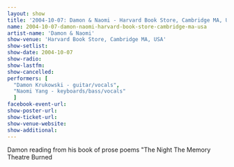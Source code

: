 ```yaml
---
layout: show
title: '2004-10-07: Damon & Naomi - Harvard Book Store, Cambridge MA, USA'
name: 2004-10-07-damon-naomi-harvard-book-store-cambridge-ma-usa
artist-name: 'Damon & Naomi'
show-venue: 'Harvard Book Store, Cambridge MA, USA'
show-setlist: 
show-date: 2004-10-07
show-radio: 
show-lastfm: 
show-cancelled: 
performers: [
  "Damon Krukowski - guitar/vocals",
  "Naomi Yang - keyboards/bass/vocals"
  ]
facebook-event-url: 
show-poster-url: 
show-ticket-url: 
show-venue-website: 
show-additional: 
---
```


Damon reading from his book of prose poems "The Night The Memory Theatre Burned